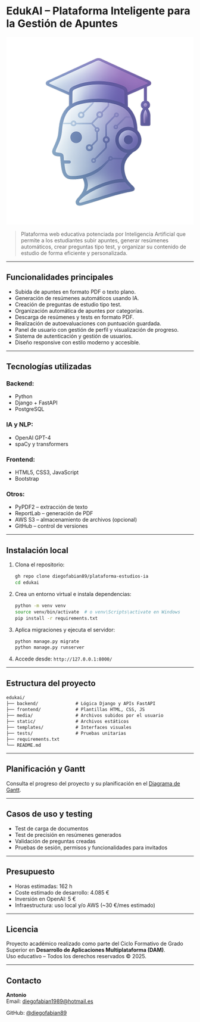 # EdukAI – Plataforma Inteligente para la Gestión de Apuntes
![EdukAI Logo](static/img/logo_frontal.png)
> Plataforma web educativa potenciada por Inteligencia Artificial que permite a los estudiantes subir apuntes, generar resúmenes automáticos, crear preguntas tipo test, y organizar su contenido de estudio de forma eficiente y personalizada.

---

##  Funcionalidades principales

-  Subida de apuntes en formato PDF o texto plano.
-  Generación de resúmenes automáticos usando IA.
-  Creación de preguntas de estudio tipo test.
-  Organización automática de apuntes por categorías.
-  Descarga de resúmenes y tests en formato PDF.
-  Realización de autoevaluaciones con puntuación guardada.
-  Panel de usuario con gestión de perfil y visualización de progreso.
-  Sistema de autenticación y gestión de usuarios.
-  Diseño responsive con estilo moderno y accesible.

---

##  Tecnologías utilizadas

### Backend:
- Python
- Django + FastAPI
- PostgreSQL

### IA y NLP:
- OpenAI GPT-4
- spaCy y transformers

### Frontend:
- HTML5, CSS3, JavaScript
- Bootstrap

### Otros:
- PyPDF2 – extracción de texto
- ReportLab – generación de PDF
- AWS S3 – almacenamiento de archivos (opcional)
- GitHub – control de versiones

---

##  Instalación local

1. Clona el repositorio:
   ```bash
   gh repo clone diegofabian89/plataforma-estudios-ia
   cd edukai
   ```

2. Crea un entorno virtual e instala dependencias:
   ```bash
   python -m venv venv
   source venv/bin/activate  # o venv\Scripts\activate en Windows
   pip install -r requirements.txt
   ```

3. Aplica migraciones y ejecuta el servidor:
   ```bash
   python manage.py migrate
   python manage.py runserver
   ```

4. Accede desde: `http://127.0.0.1:8000/`

---

##  Estructura del proyecto

```
edukai/
├── backend/              # Lógica Django y APIs FastAPI
├── frontend/             # Plantillas HTML, CSS, JS
├── media/                # Archivos subidos por el usuario
├── static/               # Archivos estáticos
├── templates/            # Interfaces visuales
├── tests/                # Pruebas unitarias
├── requirements.txt
└── README.md
```

---

##  Planificación y Gantt

Consulta el progreso del proyecto y su planificación en el [Diagrama de Gantt](https://github.com/tuusuario/edukai/gantt).

---

##  Casos de uso y testing

- Test de carga de documentos
- Test de precisión en resúmenes generados
- Validación de preguntas creadas
- Pruebas de sesión, permisos y funcionalidades para invitados

---

##  Presupuesto

- Horas estimadas: 162 h
- Coste estimado de desarrollo: 4.085 €
- Inversión en OpenAI: 5 €
- Infraestructura: uso local y/o AWS (~30 €/mes estimado)

---

##  Licencia

Proyecto académico realizado como parte del Ciclo Formativo de Grado Superior en **Desarrollo de Aplicaciones Multiplataforma (DAM)**.  
Uso educativo – Todos los derechos reservados © 2025.

---

##  Contacto

**Antonio**  
Email: diegofabian1989@hotmail.es  

GitHub: [@diegofabian89](https://github.com/diegofabian89/plataforma-estudios-ia.git)